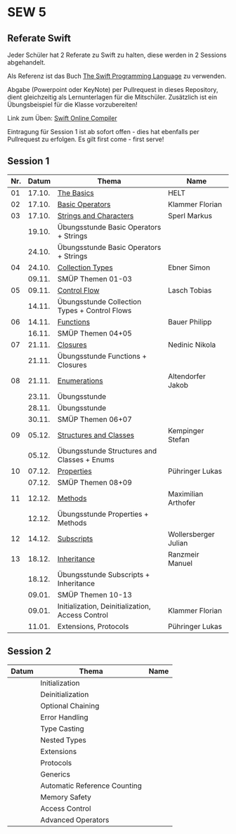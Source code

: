 # SEW 5

## Referate Swift
Jeder Schüler hat 2 Referate zu Swift zu halten, diese  werden in 2 Sessions abgehandelt.

Als Referenz ist das Buch [The Swift Programming Language](https://docs.swift.org/swift-book/) zu verwenden.

Abgabe (Powerpoint oder KeyNote) per Pullrequest in dieses Repository, dient gleichzeitig als Lernunterlagen für die Mitschüler. Zusätzlich ist ein Übungsbeispiel für die Klasse vorzubereiten!

Link zum Üben: [Swift Online Compiler](https://www.tutorialspoint.com/compile_swift_online.php)

Eintragung für Session 1 ist ab sofort offen - dies hat ebenfalls per Pullrequest zu erfolgen. Es gilt first come - first serve!


## Session 1

|Nr. |Datum  |Thema                                                                               | Name                |
|----|-------|------------------------------------------------------------------------------------|---------------------|
| 01 | 17.10.| [The Basics](./Folien/01_The_Basics.key)                                           | HELT                |
| 02 | 17.10.| [Basic Operators](./Folien/02_Basic_Operators.pptx)                                | Klammer Florian     |
| 03 | 17.10.| [Strings and Characters](./Folien/03_Strings_and_Characters_Presentation.key)      | Sperl Markus        |
|    | 19.10.| Übungsstunde Basic Operators + Strings                                             |                     |
|    | 24.10.| Übungsstunde Basic Operators + Strings                                             |                     |
| 04 | 24.10.| [Collection Types](./Folien/04_Collection_Types.pdf)                               | Ebner Simon         |
|    | 09.11.| SMÜP Themen 01-03                                                                  |                     |
| 05 | 09.11.| [Control Flow](./Folien/05_Control_Flow.pptx)                                      | Lasch Tobias        |
|    | 14.11.| Übungsstunde Collection Types + Control Flows                                      |                     |
| 06 | 14.11.| [Functions](./Folien/06_Functions.pdf)                                             | Bauer Philipp       |
|    | 16.11.| SMÜP Themen 04+05                                                                  |                     |
| 07 | 21.11.| [Closures](./Folien/07_Closures.pdf)                                               | Nedinic Nikola      |
|    | 21.11.| Übungsstunde Functions + Closures                                                  |                     |
| 08 | 21.11.| [Enumerations](./Folien/08_Enums.pdf)                                              | Altendorfer Jakob   |
|    | 23.11.| Übungsstunde                                                                       |                     |
|    | 28.11.| Übungsstunde                                                                       |                     |
|    | 30.11.| SMÜP Themen 06+07                                                                  |                     |
| 09 | 05.12.| [Structures and Classes](./Folien/09_Classes_Structs.pdf)                          | Kempinger Stefan    |
|    | 05.12.| Übungsstunde Structures and Classes + Enums                                        |                     |
| 10 | 07.12.| [Properties](./Folien/10_Properties.pdf)                                           | Pühringer Lukas     |
|    | 07.12.| SMÜP Themen 08+09                                                                  |                     |
| 11 | 12.12.| [Methods](./Folien/11_Methods.pdf)                                                 | Maximilian Arthofer |
|    | 12.12.| Übungsstunde Properties + Methods                                                  |                     |
| 12 | 14.12.| [Subscripts](./Folien/12_Subscripts.pdf)                                           | Wollersberger Julian|
| 13 | 18.12.| [Inheritance](./Folien/13_Inheritance.pdf)                                         | Ranzmeir Manuel     |
|    | 18.12.| Übungsstunde Subscripts + Inheritance                                              |                     |
|    | 09.01.| SMÜP Themen 10-13                                                                  |                     |
|    | 09.01.| Initialization, Deinitialization, Access Control                                   | Klammer Florian     |
|    | 11.01.| Extensions, Protocols                                                              | Pühringer Lukas     |




## Session 2

| Datum | Thema                       | Name                |
|-------|-----------------------------|---------------------|
|       | Initialization              |                     |
|       | Deinitialization            |                     |
|       | Optional Chaining           |                     |
|       | Error Handling              |                     |
|       | Type Casting                |                     |
|       | Nested Types                |                     |
|       | Extensions                  |                     |
|       | Protocols                   |                     |
|       | Generics                    |                     |
|       | Automatic Reference Counting|                     |
|       | Memory Safety               |                     |
|       | Access Control              |                     |
|       | Advanced Operators          |                     |
